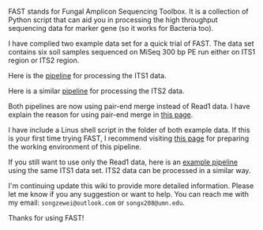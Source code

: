 FAST stands for Fungal Amplicon Sequencing Toolbox. It is a collection of Python script that can aid you in processing the high throughput sequencing data for marker gene (so it works for Bacteria too).

I have complied two example data set for a quick trial of FAST. The data set contains six soil samples sequenced on MiSeq 300 bp PE run either on ITS1 region or ITS2 region.

Here is the [pipeline](https://github.com/ZeweiSong/FAST/wiki/Fungal-ITS1-Pipeline-Using-Both-Reads) for processing the ITS1 data.

Here is a similar [pipeline](https://github.com/ZeweiSong/FAST/wiki/Fungal-ITS2-Pipeline-Using-Both-Reads) for processing the ITS2 data.

Both pipelines are now using pair-end merge instead of Read1 data. I have explain the reason for using pair-end merge in [this page](https://github.com/ZeweiSong/FAST/wiki/How-good-is-the-pair-end-merge%3F).

I have include a Linus shell script in the folder of both example data. If this is your first time trying FAST, I recommend visiting [this page](https://github.com/ZeweiSong/FAST/wiki/Setup-the-working-folder) for preparing the working environment of this pipeline.

If you still want to use only the Read1 data, here is an [example pipeline](https://github.com/ZeweiSong/FAST/wiki/Fungal-ITS1-Pipeline-Using-Read1-Sequences) using the same ITS1 data set. ITS2 data can be processed in a similar way.

I'm continuing update this wiki to provide more detailed information. Please let me know if you any suggestion or want to help. You can reach me with my email: `songzewei@outlook.com` or `songx208@umn.edu`.

Thanks for using FAST!
